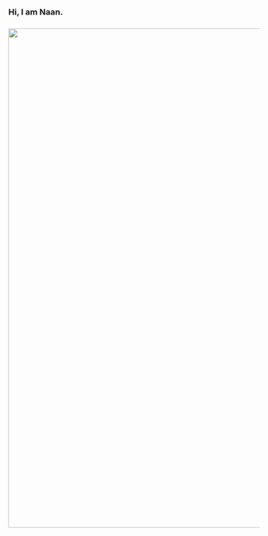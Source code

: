 <h3> Hi, I am Naan. <h3>

<img src="https://github.com/naanmohammed/naanmohammed/blob/main/Naan%20Mohammed.gif" height="1000" width="2000"></img>
